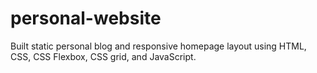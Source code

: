 # personal-website
Built static personal blog and responsive homepage layout using HTML, CSS, CSS Flexbox, CSS grid, and JavaScript.

